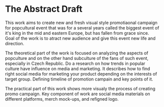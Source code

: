 # The Abstract Draft

This work aims to create new and fresh visual style promotiaonal campaign for popcultural event that was for a several years called the biggest event of it's king in the mid and eastern Europe, but has fallen from grace since. Goal of the work is to atract new audience and give this event new life and direction.

The theoretical part of the work is focused on analyzing the aspects of popculture and on the other hand subculture of the fans of such event, especially in Czech Republic. Do a research on how trends in popular culture have influence on media and marketing. It describes how to find right social media for marketing your product depending on the interests of target group. Defining timeline of promotion campain and key points of it. 

The practical part of this work shows more visualy the process of creating promo campaign. Key component of work are social media materials on different platforms, merch mock-ups, and refigned logo.
